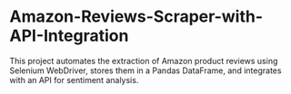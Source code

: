 # Amazon-Reviews-Scraper-with-API-Integration
This project automates the extraction of Amazon product reviews using Selenium WebDriver, stores them in a Pandas DataFrame, and integrates with an API for sentiment analysis.
